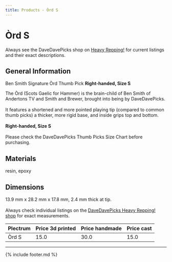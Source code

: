```yaml
---
title: Products - Òrd S
---
```

# Òrd S

Always see the DaveDavePicks shop on [Heavy Repping!](https://www.heavyrepping.com/store/shop/davedavepicks/) for current listings and their exact descriptions.

## General Information
Ben Smith Signature Òrd Thumb Pick **Right-handed, Size S**

The Òrd (Scots Gaelic for Hammer) is the brain-child of Ben Smith of Andertons TV and Smith and Brewer, brought into being by DaveDavePicks.<br/><br/>It features a shortened and more pointed playing tip (compared to common thumb picks) a thicker, more rigid base, and inside grips top and bottom.<br/><br/>**Right-handed, Size S**<br/><br/>Please check the DaveDavePicks Thumb Picks Size Chart before purchasing.

## Materials
resin, epoxy

## Dimensions
13.9 mm x 28.2 mm x 17.8 mm, 2.4 mm thick at tip.<br/><br/>Always check individual listings on the [DaveDavePicks Heavy Repping! shop](https://www.heavyrepping.com/shop/store/davedavepicks/) for exact measurements.

| **Plectrum**                                        | **Price 3d printed**   | **Price handmade**   | **Price cast**   |
|:----------------------------------------------------|:-----------------------|:---------------------|:-----------------|
| Òrd S                                          | 15.0               | 30.0             | 15.0         |

---

{% include footer.md %}